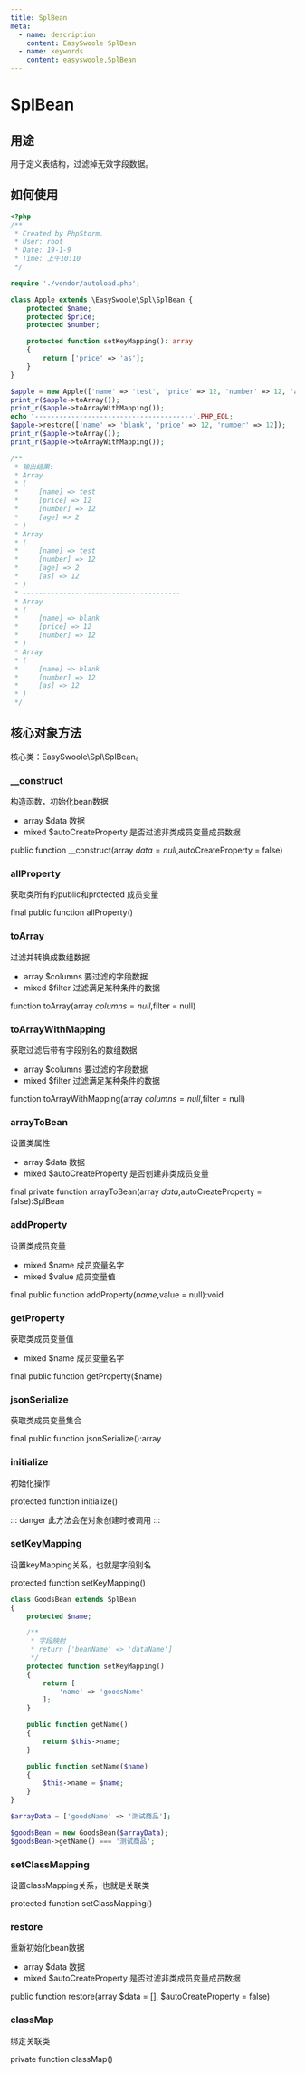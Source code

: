 ```yaml
---
title: SplBean
meta:
  - name: description
    content: EasySwoole SplBean
  - name: keywords
    content: easyswoole,SplBean
---
```


# SplBean

## 用途
用于定义表结构，过滤掉无效字段数据。

## 如何使用

```php
<?php
/**
 * Created by PhpStorm.
 * User: root
 * Date: 19-1-9
 * Time: 上午10:10
 */

require './vendor/autoload.php';

class Apple extends \EasySwoole\Spl\SplBean {
    protected $name;
    protected $price;
    protected $number;

    protected function setKeyMapping(): array
    {
        return ['price' => 'as'];
    }
}

$apple = new Apple(['name' => 'test', 'price' => 12, 'number' => 12, 'age' => 2], true);
print_r($apple->toArray());
print_r($apple->toArrayWithMapping());
echo '---------------------------------------'.PHP_EOL;
$apple->restore(['name' => 'blank', 'price' => 12, 'number' => 12]);
print_r($apple->toArray());
print_r($apple->toArrayWithMapping());

/**
 * 输出结果:
 * Array
 * (
 *     [name] => test
 *     [price] => 12
 *     [number] => 12
 *     [age] => 2
 * )
 * Array
 * (
 *     [name] => test
 *     [number] => 12
 *     [age] => 2
 *     [as] => 12
 * )
 * ---------------------------------------
 * Array
 * (
 *     [name] => blank
 *     [price] => 12
 *     [number] => 12
 * )
 * Array
 * (
 *     [name] => blank
 *     [number] => 12
 *     [as] => 12
 * )
 */

```

## 核心对象方法

核心类：EasySwoole\Spl\SplBean。

### __construct

构造函数，初始化bean数据

* array     $data                   数据
* mixed     $autoCreateProperty     是否过滤非类成员变量成员数据

public function __construct(array $data = null,$autoCreateProperty = false)

### allProperty

获取类所有的public和protected 成员变量

final public function allProperty()

### toArray

过滤并转换成数组数据

* array     $columns    要过滤的字段数据
* mixed     $filter     过滤满足某种条件的数据

function toArray(array $columns = null,$filter = null)

### toArrayWithMapping

获取过滤后带有字段别名的数组数据

* array     $columns    要过滤的字段数据
* mixed     $filter     过滤满足某种条件的数据

function toArrayWithMapping(array $columns = null,$filter = null)

### arrayToBean

设置类属性

* array     $data                   数据
* mixed     $autoCreateProperty     是否创建非类成员变量

final private function arrayToBean(array $data,$autoCreateProperty = false):SplBean

### addProperty

设置类成员变量

* mixed     $name       成员变量名字
* mixed     $value      成员变量值

final public function addProperty($name,$value = null):void

### getProperty

获取类成员变量值

* mixed     $name       成员变量名字

final public function getProperty($name)

### jsonSerialize

获取类成员变量集合

final public function jsonSerialize():array

### initialize

初始化操作

protected function initialize()


::: danger 
 此方法会在对象创建时被调用
:::

### setKeyMapping

设置keyMapping关系，也就是字段别名

protected function setKeyMapping()

```php
class GoodsBean extends SplBean
{
    protected $name;

    /**
     * 字段映射
     * return ['beanName' => 'dataName']
     */
    protected function setKeyMapping()
    {
        return [
            'name' => 'goodsName'
        ];
    }

    public function getName()
    {
        return $this->name;
    }

    public function setName($name)
    {
        $this->name = $name;
    }
}

$arrayData = ['goodsName' => '测试商品'];

$goodsBean = new GoodsBean($arrayData);
$goodsBean->getName() === '测试商品';
```

### setClassMapping

设置classMapping关系，也就是关联类

protected function setClassMapping()

### restore

重新初始化bean数据

* array     $data                   数据
* mixed     $autoCreateProperty     是否过滤非类成员变量成员数据

public function restore(array $data = [], $autoCreateProperty = false)

### classMap

绑定关联类

private function classMap()

